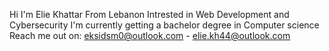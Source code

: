 Hi I'm Elie Khattar From Lebanon
Intrested in Web Development and Cybersecurity
I'm currently getting a bachelor degree in Computer science
Reach me out on: eksidsm0@outlook.com - elie.kh44@outlook.com


